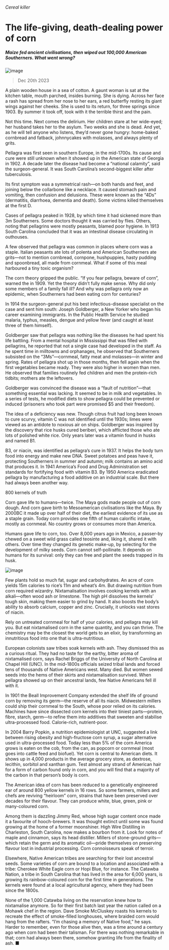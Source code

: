 ###### Cereal killer
# The life-giving, death-dealing power of corn 
##### Maize fed ancient civilisations, then wiped out 100,000 American Southerners. What went wrong? 
![image](images/20231223_XMD010.jpg) 
> Dec 20th 2023 
A plain wooden house in a sea of cotton. A gaunt woman is sat at the kitchen table, mouth parched, insides burning. She is dying. Across her face a rash has spread from her nose to her ears, a red butterfly resting its giant wings against her cheeks. She is used to its return, for three springs since 1903. By summer it took off, took with it the terrible thirst and the pain.
Not this time. Next comes the delirium. Her children stare at her wide-eyed; her husband takes her to the asylum. Two weeks and she is dead. And yet, as he will tell anyone who listens, they’d never gone hungry: home-baked cornbread and fatback, johnnycakes with molasses, and always plenty of grits.
Pellagra was first seen in southern Europe, in the mid-1700s. Its cause and cure were still unknown when it showed up in the American state of Georgia in 1902. A decade later the disease had become a “national calamity”, said the surgeon-general. It was South Carolina’s second-biggest killer after tuberculosis.
Its first symptom was a symmetrical rash—on both hands and feet, and joining below the collarbone like a necklace. It caused stomach pain and vomiting, then confusion and delusions. These were known as the “4Ds” (dermatitis, diarrhoea, dementia and death). Some victims killed themselves at the first D.
Cases of pellagra peaked in 1928, by which time it had sickened more than 3m Southerners. Some doctors thought it was carried by flies. Others, noting that pellagrins were mostly peasants, blamed poor hygiene. In 1913 South Carolina concluded that it was an intestinal disease circulating in outhouses.
A few observed that pellagra was common in places where corn was a staple. Italian peasants ate lots of polenta and American Southerners ate grits—not to mention cornbread, cornpone, hushpuppies, hasty pudding and spoonbread, all made from cornmeal. What if some of this meal harboured a tiny toxic organism?
The corn theory gripped the public. “If you fear pellagra, beware of corn”, warned the  in 1909. Yet the theory didn’t fully make sense. Why did only some members of a family fall ill? And why was pellagra only now an epidemic, when Southerners had been eating corn for centuries?
In 1914 the surgeon-general put his best infectious-disease specialist on the case and sent him south: Joseph Goldberger, a New Yorker who began his career examining immigrants. In the Public Health Service he studied malaria, typhus, measles, dengue and yellow fever (and caught at least three of them himself).
Goldberger saw that pellagra was nothing like the diseases he had spent his life battling. From a mental hospital in Mississippi that was filled with pellagrins, he reported that not a single case had developed in the staff. As he spent time in milltowns and orphanages, he observed that Southerners subsisted on the “3Ms”—cornmeal, fatty meat and molasses—in winter and spring. Rates of pellagra shot up in those months, then fell again when the first vegetables became ready. They were also higher in women than men. He observed that families routinely fed children and men the protein-rich tidbits; mothers ate the leftovers.
Goldberger was convinced the disease was a “fault of nutrition”—that something essential was lacking. It seemed to be in milk and vegetables. In a series of tests, he modified diets to show pellagra could be prevented or induced (prisoners who took part were promised $5 and their freedom).
The idea of a deficiency was new. Though citrus fruit had long been known to cure scurvy, vitamin C was not identified until the 1930s; limes were viewed as an antidote to noxious air on ships. Goldberger was inspired by the discovery that rice husks cured beriberi, which afflicted those who ate lots of polished white rice. Only years later was a vitamin found in husks and named B1.
B3, or niacin, was identified as pellagra’s cure in 1937. It helps the body turn food into energy and make new DNA. Sweet potatoes and peas have it, protecting Southerners in summer and autumn; milk contains an amino acid that produces it. In 1941 America’s Food and Drug Administration set standards for fortifying food with vitamin B3. By 1950 America eradicated pellagra by manufacturing a food additive on an industrial scale. But there had always been another way.
800 kernels of truth
Corn gave life to humans—twice. The Maya gods made people out of corn dough. And corn gave birth to Mesoamerican civilisations like the Maya. By 2000BC it made up over half of their diet, the earliest evidence of its use as a staple grain. Today corn provides one fifth of human calorific intake, mostly as cornmeal. No country grows or consumes more than America.
Humans gave life to corn, too. Over 8,000 years ago in Mexico, a passer-by chewed on a sweet wild grass called teosinte and, liking it, shared it with others. Over time they changed its genetic make-up, by selecting for the development of milky seeds. Corn cannot self-pollinate. It depends on humans for its survival: only they can free and plant the seeds trapped in its husk.
![image](images/20231223_XMD011.jpg) 

Few plants hold so much fat, sugar and carbohydrates. An acre of corn yields 15m calories to rice’s 11m and wheat’s 4m. But drawing nutrition from corn required wizardry. Nixtamalisation involves cooking kernels with an alkali—often wood ash or limestone. The high pH dissolves the kernels’ tough skin, making them easier to grind by hand. It also boosts the body’s ability to absorb calcium, copper and zinc. Crucially, it unlocks vast stores of niacin.
Rely on untreated cornmeal for half of your calories, and pellagra may kill you. But eat nixtamalised corn in the same quantity, and you can thrive. The chemistry may be the closest the world gets to an elixir, by transforming an innutritious food into one that is ultra-nutritious.
European colonists saw tribes soak kernels with ash. They dismissed this as a curious ritual. They had no taste for the earthy, bitter aroma of nixtamalised corn, says Rachel Briggs of the University of North Carolina at Chapel Hill (UNC). In the mid-1800s officials seized tribal lands and forced tens of thousands of Native Americans west. Many died. But women sewed seeds into the hems of their skirts and nixtamalisation survived. When pellagra showed up on their ancestral lands, few Native Americans fell ill with it.
In 1901 the Beall Improvement Company extended the shelf life of ground corn by removing its germ—the reserve of all its niacin. Midwestern millers could ship their cornmeal to the South, whose poor relied on its calories. Machines have since dissected corn kernels into their tiniest parts—protein, fibre, starch, germ—to refine them into additives that sweeten and stabilise ultra-processed food. Calorie-rich, nutrient-poor.

In 2004 Barry Popkin, a nutrition epidemiologist at UNC, suggested a link between rising obesity and high-fructose corn syrup, a sugar alternative used in ultra-processed food. Today less than 5% of the corn America grows is eaten on the cob, from the can, as popcorn or cornmeal (most goes into cattle feed and biofuel). Yet corn is central to American diets. It shows up in 4,000 products in the average grocery store, as dextrose, lecithin, sorbitol and xanthan gum. Test almost any strand of American hair for a form of carbon found only in corn, and you will find that a majority of the carbon in that person’s body is corn.
The American idea of corn has been reduced to a genetically engineered ear of around 800 yellow kernels in 16 rows. So some farmers, millers and chefs are reviving “heirloom” corn, strains that have been preserved over decades for their flavour. They can produce white, blue, green, pink or many-coloured corn.
Among them is dazzling Jimmy Red, whose high sugar content once made it a favourite of hooch-brewers. It was thought extinct until some was found growing at the home of a former moonshiner. High Wire Distilling in Charleston, South Carolina, now makes a bourbon from it. Look for notes of maple and cinnamon, says its head distiller. Millers of stone-ground grits—which retain the germ and its aromatic oil—pride themselves on preserving flavour lost in industrial processing. Corn connoisseurs speak of terroir.
Elsewhere, Native American tribes are searching for their lost ancestral seeds. Some varieties of corn are bound to a location and associated with a tribe: Cherokee White Eagle corn or Hopi Blue, for instance. The Catawba Nation, a tribe in South Carolina that has lived in the area for 6,000 years, is growing its rainbow-coloured corn for the first time in generations. The kernels were found at a local agricultural agency, where they had been since the 1800s.
None of the 1,000 Catawba living on the reservation knew how to nixtamalise anymore. So for their first batch last year the nation called on a Mohawk chef in the region. Dave Smoke McCluskey roasts his kernels to recreate the effect of smoke-filled longhouses, where braided corn would hang from the rafters. “I’m chasing a memory of Native food,” he says. Harder to remember, even for those alive then, was a time around a century ago when corn had been their talisman. For there was nothing remarkable in that; corn had always been there, somehow granting life from the finality of ash. ■

